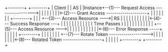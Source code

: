 +--------+                                          +--------+
| Client |                                          |   AS   |
|Instance+--(1)--- Request Access ----------------->|        |
|        |                                          |        |
|        |<-(2)--- Grant Access --------------------+        |
|        |                                          |        |
|        |                             +--------+   |        |
|        +--(3)--- Access Resource --->|   RS   |   |        |
|        |                             |        |   |        |
|        |<-(4)--- Success Response ---+        |   |        |
|        |                             |        |   |        |
|        |       ( Time Passes )       |        |   |        |
|        |                             |        |   |        |
|        +--(5)--- Access Resource --->|        |   |        |
|        |                             |        |   |        |
|        |<-(6)--- Error Response -----+        |   |        |
|        |                             +--------+   |        |
|        |                                          |        |
|        +--(7)--- Rotate Token ------------------->|        |
|        |                                          |        |
|        |<-(8)--- Rotated Token -------------------+        |
|        |                                          |        |
+--------+                                          +--------+
